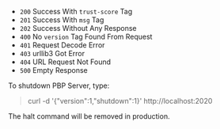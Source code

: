 - `200` Success With `trust-score` Tag
- `201` Success With `msg` Tag
- `202` Success Without Any Response
- `400` No `version` Tag Found From Request
- `401` Request Decode Error
- `403` urllib3 Got Error
- `404` URL Request Not Found
- `500` Empty Response

To shutdown PBP Server, type:
> curl -d '{"version":1,"shutdown":1}' http://localhost:2020

The halt command will be removed in production.
